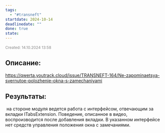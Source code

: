 ```yaml
---
tags:
  - "#transneft"
startdate: 2024-10-14
deadlinedate: ""
done: true
state:
---
```


<span style="font-size:12px; color:#888888;">Created: 14.10.2024 13:58</span>

## Описание:

https://qwerta.youtrack.cloud/issue/TRANSNEFT-164/Ne-zapominaetsya-svernutoe-polozhenie-okna-s-zamechaniyami
## Результаты:

 на стороне модуля ведется работа с интерфейсом, отвечающим за вкладки ITabsExtension. Поведение, описанное в видео, воспроизводится после добавления вкладки. В указанном интерфейсе нет средств управления положения окна с замечаниями.


